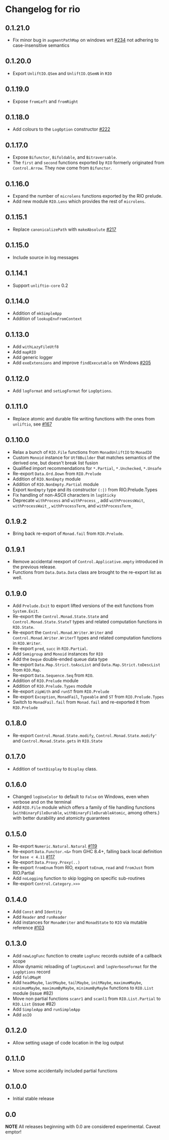 # Changelog for rio

## 0.1.21.0

* Fix minor bug in `augmentPathMap` on windows wrt [#234](https://github.com/commercialhaskell/rio/issues/234) not adhering to case-insensitive semantics

## 0.1.20.0

* Export `UnliftIO.QSem` and `UnliftIO.QSemN` in `RIO`

## 0.1.19.0

* Expose `fromLeft` and `fromRight`

## 0.1.18.0

* Add colours to the `LogOption` constructor [#222](https://github.com/commercialhaskell/rio/pull/222)

## 0.1.17.0

* Expose `Bifunctor`, `Bifoldable`, and `Bitraversable`.
* The `first` and `second` functions exported by `RIO` formerly originated from
  `Control.Arrow`. They now come from `Bifunctor`.

## 0.1.16.0

* Expand the number of `microlens` functions exported by the RIO prelude.
* Add new module `RIO.Lens` which provides the rest of `microlens`.

## 0.1.15.1

* Replace `canonicalizePath` with `makeAbsolute` [#217](https://github.com/commercialhaskell/rio/issues/217)

## 0.1.15.0

* Include source in log messages

## 0.1.14.1

* Support `unliftio-core` 0.2

## 0.1.14.0

* Addition of `mkSimpleApp`
* Addition of `lookupEnvFromContext`

## 0.1.13.0

* Add `withLazyFileUtf8`
* Add `mapRIO`
* Add generic logger
* Add `exeExtensions` and improve `findExecutable` on Windows [#205](https://github.com/commercialhaskell/rio/issues/205)

## 0.1.12.0

* Add `logFormat` and `setLogFormat` for `LogOptions`.

## 0.1.11.0

* Replace atomic and durable file writing functions with the ones from `unliftio`, see [#167](https://github.com/commercialhaskell/rio/pull/167)

## 0.1.10.0

* Relax a bunch of `RIO.File` functions from `MonadUnliftIO` to `MonadIO`
* Custom `Monoid` instance for `Utf8Builder` that matches semantics of the
  derived one, but doesn't break list fusion
* Qualified import recommendations for `*.Partial`, `*.Unchecked`, `*.Unsafe`
* Re-export `Data.Ord.Down` from `RIO.Prelude`
* Addition of `RIO.NonEmpty` module
* Addition of `RIO.NonEmpty.Partial` module
* Export `NonEmpty` type and its constructor `(:|)` from RIO.Prelude.Types
* Fix handling of non-ASCII characters in `logSticky`
* Deprecate `withProcess` and `withProcess_`, add `withProcessWait`, `withProcessWait_`, `withProcessTerm`, and `withProcessTerm_`

## 0.1.9.2

* Bring back re-export of `Monad.fail` from `RIO.Prelude`.

## 0.1.9.1

* Remove accidental reexport of `Control.Applicative.empty` introduced in the previous release.
* Functions from `Data.Data.Data` class are brought to the re-export list as well.

## 0.1.9.0

* Add `Prelude.Exit` to export lifted versions of the exit functions from `System.Exit`.
* Re-export the `Control.Monad.State.State` and `Control.Monad.State.StateT` types and related computation functions in `RIO.State`.
* Re-export the `Control.Monad.Writer.Writer` and `Control.Monad.Writer.WriterT` types and related computation functions in `RIO.Writer`.
* Re-export `pred`, `succ` in `RIO.Partial`.
* Add `Semigroup` and `Monoid` instances for `RIO`
* Add the `Deque` double-ended queue data type
* Re-export `Data.Map.Strict.toAscList` and `Data.Map.Strict.toDescList` from `RIO.Map`.
* Re-export `Data.Sequence.Seq` from `RIO`.
* Addition of `RIO.Prelude` module
* Addition of `RIO.Prelude.Types` module
* Re-export `zipWith` and `runST` from `RIO.Prelude`
* Re-export `Exception`, `MonadFail`, `Typeable` and `ST` from `RIO.Prelude.Types`
* Switch to `MonadFail.fail` from `Monad.fail` and re-exported it from `RIO.Prelude`


## 0.1.8.0

* Re-export `Control.Monad.State.modify`, `Control.Monad.State.modify'` and `Control.Monad.State.gets` in `RIO.State`

## 0.1.7.0

* Addition of `textDisplay` to `Display` class.

## 0.1.6.0

* Changed `logUseColor` to default to `False` on Windows, even when verbose and on the terminal
* Add `RIO.File` module which offers a family of file handling functions
  (`withBinaryFileDurable`, `withBinaryFileDurableAtomic`, among others.) with
  better durability and atomicity guarantees

## 0.1.5.0

* Re-export `Numeric.Natural.Natural` [#119](https://github.com/commercialhaskell/rio/issues/119)
* Re-export `Data.Functor.<&>` from GHC 8.4+, falling back local definition for `base < 4.11` [#117](https://github.com/commercialhaskell/rio/issues/117)
* Re-export `Data.Proxy.Proxy(..)`
* Re-export `fromEnum` from RIO, export `toEnum`, `read` and `fromJust` from RIO.Partial
* Add `noLogging` function to skip logging on specific sub-routines
* Re-export `Control.Category.>>>`

## 0.1.4.0

* Add `Const` and `Identity`
* Add `Reader` and `runReader`
* Add instances for `MonadWriter` and `MonadState` to `RIO` via mutable reference [#103](https://github.com/commercialhaskell/rio/issues/103)

## 0.1.3.0

* Add `newLogFunc` function to create `LogFunc` records outside of a callback scope
* Allow dynamic reloading of `logMinLevel` and `logVerboseFormat` for the `LogOptions` record
* Add `foldMapM`
* Add `headMaybe`, `lastMaybe`, `tailMaybe`, `initMaybe`, `maximumMaybe`, `minimumMaybe`,
  `maximumByMaybe`, `minimumByMaybe` functions to `RIO.List` module (issue #82)
* Move non partial functions `scanr1` and `scanl1` from `RIO.List.Partial` to `RIO.List` (issue #82)
* Add `SimpleApp` and `runSimpleApp`
* Add `asIO`

## 0.1.2.0

* Allow setting usage of code location in the log output

## 0.1.1.0

* Move some accidentally included partial functions

## 0.1.0.0

* Initial stable release

## 0.0

__NOTE__ All releases beginning with 0.0 are considered
experimental. Caveat emptor!
